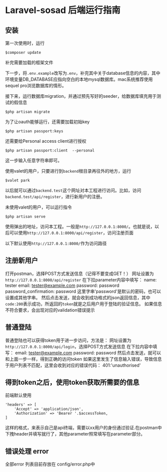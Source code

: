 # Laravel-sosad 后端运行指南
## 安装
第一次使用时，运行
```
$composer update
```
补完需要加载的框架文件

下一步，将`.env.example`改写为`.env`，补完其中关于database信息的内容，其中环境变量DB_DATABASE应指向空白的本地mysql数据库。mac系统推荐使用sequel pro浏览数据库的情形。

接下来，运行数据库migration，并通过预先写好的seeder，给数据库填充用于测试的假信息
```
$php artisan migrate
```

为了让oauth能够运行，还需要加载初始key
```
$php artisan passport:keys
```
还需要给Personal access client进行授权
```
$php artisan passport:client  --personal
```
这一步输入任意字符串即可。

使用valet的用户，只要进行到`backend`根目录再往外的地方，运行
```
$valet park
```
以后就可以通过`backend.test`这个网址对本工程进行访问。比如，访问`backend.test/api/register`，进行新用户的注册。

未使用valet的用户，可以运行指令
```
$php artisan serve
```
使用弹出的地址，访问本工程。一般是`http://127.0.0.1:8000/`。也就是说，以后可以使用`http://127.0.0.1:8000/api/register`，访问注册页面

以下默认使用`http://127.0.0.1:8000/`作为访问路径

## 注册新用户
打开postman，选择POST方式发送信息（记得不要变成GET！）
网址设置为`http://127.0.0.1:8000/api/register`
在下拉parameter内容中填写：
name: tester
email: tester@example.com
password: password
password_confirmation: password
这里字串'password'是默认的密码，也可以设置成其他字串。
然后点击发送，就会收到成功格式的json返回信息，其中`code:200`表示成功，所返回的`token`就是之后用户用于登陆的验证信息。
如果信息不符合要求，会出现对应的validation错误提示

## 普通登陆
普通登陆也可以获得token用于进一步访问，方法是：
网址设置为`http://127.0.0.1:8000/api/login`，选择POST方式发送信息
在下拉内容中填写：
email: tester@example.com
password: password
然后点击发送，就可以和上面一步一样，得到正确的访问token
如果这里发生了信息输入错误，导致信息于用户列表不匹配，这里会收到对应的错误代码：
401:'unauthorised'

## 得到token之后，使用token获取所需要的信息
前端默认使用
```
'headers' => [
    'Accept' => 'application/json',
    'Authorization' => 'Bearer '.$accessToken,
]
```
这样的格式，来表示自己是api终端，需要以xx用户的身份通过验证.在postman中下拽header并填写就行了，其他parameter照常填写在parameter部分。

## 错误处理 error
全部error 列表目前存放在 config/error.php中
